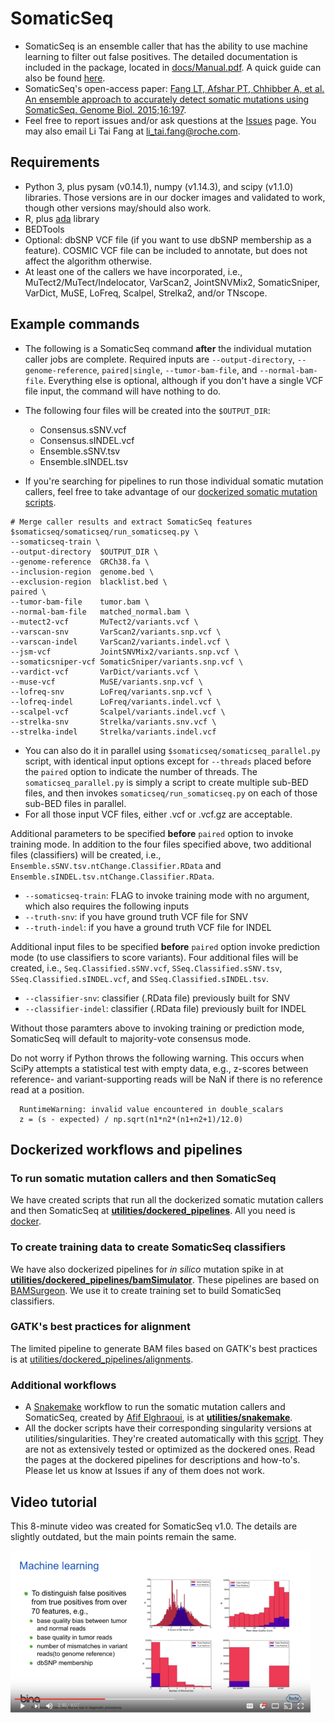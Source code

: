 # SomaticSeq

* SomaticSeq is an ensemble caller that has the ability to use machine learning to filter out false positives. The detailed documentation is included in the package, located in [docs/Manual.pdf](docs/Manual.pdf "User Manual"). A quick guide can also be found [here](http://bioinform.github.io/somaticseq/).
* SomaticSeq's open-access paper: [Fang LT, Afshar PT, Chhibber A, et al. An ensemble approach to accurately detect somatic mutations using SomaticSeq. Genome Biol. 2015;16:197](http://dx.doi.org/10.1186/s13059-015-0758-2 "Fang LT, Afshar PT, Chhibber A, et al. An ensemble approach to accurately detect somatic mutations using SomaticSeq. Genome Biol. 2015;16:197.").
* Feel free to report issues and/or ask questions at the [Issues](../../issues "Issues") page. You may also email Li Tai Fang at [li_tai.fang@roche.com](li_tai.fang@roche.com).

## Requirements
* Python 3, plus pysam (v0.14.1), numpy (v1.14.3), and scipy (v1.1.0) libraries. Those versions are in our docker images and validated to work, though other versions may/should also work. 
* R, plus [ada](https://cran.r-project.org/package=ada) library
* BEDTools
* Optional: dbSNP VCF file (if you want to use dbSNP membership as a feature). COSMIC VCF file can be included to annotate, but does not affect the algorithm otherwise.
* At least one of the callers we have incorporated, i.e., MuTect2/MuTect/Indelocator, VarScan2, JointSNVMix2, SomaticSniper, VarDict, MuSE, LoFreq, Scalpel, Strelka2, and/or TNscope.

## Example commands
* The following is a SomaticSeq command **after** the individual mutation caller jobs are complete. Required inputs are `--output-directory`, `--genome-reference`, `paired|single`, `--tumor-bam-file`, and `--normal-bam-file`. Everything else is optional, although if you don't have a single VCF file input, the command will have nothing to do.
* The following four files will be created into the `$OUTPUT_DIR`:
  * Consensus.sSNV.vcf
  * Consensus.sINDEL.vcf
  * Ensemble.sSNV.tsv
  * Ensemble.sINDEL.tsv

* If you're searching for pipelines to run those individual somatic mutation callers, feel free to take advantage of our [dockerized somatic mutation scripts](utilities/dockered_pipelines).

```
# Merge caller results and extract SomaticSeq features
$somaticseq/somaticseq/run_somaticseq.py \
--somaticseq-train \
--output-directory  $OUTPUT_DIR \
--genome-reference  GRCh38.fa \
--inclusion-region  genome.bed \
--exclusion-region  blacklist.bed \
paired \
--tumor-bam-file    tumor.bam \
--normal-bam-file   matched_normal.bam \
--mutect2-vcf       MuTect2/variants.vcf \
--varscan-snv       VarScan2/variants.snp.vcf \
--varscan-indel     VarScan2/variants.indel.vcf \
--jsm-vcf           JointSNVMix2/variants.snp.vcf \
--somaticsniper-vcf SomaticSniper/variants.snp.vcf \
--vardict-vcf       VarDict/variants.vcf \
--muse-vcf          MuSE/variants.snp.vcf \
--lofreq-snv        LoFreq/variants.snp.vcf \
--lofreq-indel      LoFreq/variants.indel.vcf \
--scalpel-vcf       Scalpel/variants.indel.vcf \
--strelka-snv       Strelka/variants.snv.vcf \
--strelka-indel     Strelka/variants.indel.vcf
```

* You can also do it in parallel using `$somaticseq/somaticseq_parallel.py` script, with identical input options except for `--threads` placed before the `paired` option to indicate the number of threads. The `somaticseq_parallel.py` is simply a script to create multiple sub-BED files, and then invokes `somaticseq/run_somaticseq.py` on each of those sub-BED files in parallel.
* For all those input VCF files, either .vcf or .vcf.gz are acceptable.

Additional parameters to be specified **before** `paired` option to invoke training mode. In addition to the four files specified above, two additional files (classifiers) will be created, i.e., `Ensemble.sSNV.tsv.ntChange.Classifier.RData` and `Ensemble.sINDEL.tsv.ntChange.Classifier.RData`.

* `--somaticseq-train`: FLAG to invoke training mode with no argument, which also requires the following inputs
* `--truth-snv`:        if you have ground truth VCF file for SNV
* `--truth-indel`:      if you have a ground truth VCF file for INDEL

Additional input files to be specified **before** `paired` option invoke prediction mode (to use classifiers to score variants). Four additional files will be created, i.e., `Seq.Classified.sSNV.vcf`, `SSeq.Classified.sSNV.tsv`,  `SSeq.Classified.sINDEL.vcf`, and `SSeq.Classified.sINDEL.tsv`.
* `--classifier-snv`:   classifier (.RData file) previously built for SNV
* `--classifier-indel`: classifier (.RData file) previously built for INDEL

Without those paramters above to invoking training or prediction mode, SomaticSeq will default to majority-vote consensus mode.


Do not worry if Python throws the following warning. This occurs when SciPy attempts a statistical test with empty data, e.g., z-scores between reference- and variant-supporting reads will be NaN if there is no reference read at a position.

```
  RuntimeWarning: invalid value encountered in double_scalars
  z = (s - expected) / np.sqrt(n1*n2*(n1+n2+1)/12.0)
```

## Dockerized workflows and pipelines

### To run somatic mutation callers and then SomaticSeq
We have created scripts that run all the dockerized somatic mutation callers and then SomaticSeq at [**utilities/dockered_pipelines**](utilities/dockered_pipelines).
All you need is [docker](https://www.docker.com/).

### To create training data to create SomaticSeq classifiers
We have also dockerized pipelines for *in silico* mutation spike in at [**utilities/dockered_pipelines/bamSimulator**](utilities/dockered_pipelines/bamSimulator).
These pipelines are based on [BAMSurgeon](https://github.com/adamewing/bamsurgeon). We use it to create training set to build SomaticSeq classifiers.

### GATK's best practices for alignment
The limited pipeline to generate BAM files based on GATK's best practices is at [utilities/dockered_pipelines/alignments](utilities/dockered_pipelines/alignments).

### Additional workflows
* A [Snakemake](https://snakemake.readthedocs.io/en/latest/) workflow to run the somatic mutation callers and SomaticSeq, created by [Afif Elghraoui](https://github.com/0xaf1f), is at [**utilities/snakemake**](utilities/snakemake).
* All the docker scripts have their corresponding singularity versions at utilities/singularities. They're created automatically with this [script](utilities/singularities/docker2singularity.py). They are not as extensively tested or optimized as the dockered ones. Read the pages at the dockered pipelines for descriptions and how-to's. Please let us know at Issues if any of them does not work.


## Video tutorial

This 8-minute video was created for SomaticSeq v1.0. The details are slightly outdated, but the main points remain the same.

  [![SomaticSeq Video](docs/SomaticSeqYoutube.png)](https://www.youtube.com/watch?v=MnJdTQWWN6w "SomaticSeq Video")
